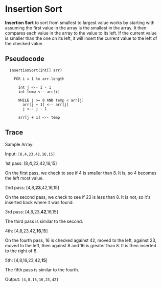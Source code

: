 ﻿# Insertion Sort

**Insertion Sort** to sort from smallest to largest value works by starting with assuming the first value in the array is the smallest in the array. It then compares each value in the array to the value to its left. If the current value is smaller than the one on its left, it will insert the current value to the left of the checked value. 

## Pseudocode
```
  InsertionSort(int[] arr)
  
    FOR i = 1 to arr.length
    
      int j <-- i - 1
      int temp <-- arr[i]
      
      WHILE j >= 0 AND temp < arr[j]
        arr[j + 1] <-- arr[j]
        j <-- j - 1
        
      arr[j + 1] <-- temp

```

## Trace

Sample Array: 

Input: `[8,4,23,42,16,15]`

1st pass: [8,**4**,23,42,16,15]

On the first pass, we check to see if 4 is smaller than 8. It is, so 4 becomes the left most value.

2nd pass: [4,8,**23**,42,16,15]

On the second pass, we check to see if 23 is less than 8. It is not, so it's inserted back where it was found.

3rd pass: [4,8,23,**42**,16,15]

The third pass is similar to the second.

4th: [4,8,23,42,**16**,15]

On the fourth pass, 16 is checked against 42, moved to the left, against 23, moved to the left, then against 8 and 16 is greater than 8. It is then inserted to the right of 8.

5th: [4,8,16,23,42,**15**]

The fifth pass is similar to the fourth.

Output: `[4,8,15,16,23,42]`